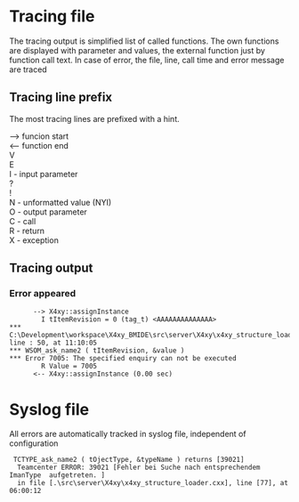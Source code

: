 # Tracing file

The tracing output is simplified list of called functions.
The own functions are displayed with parameter and values, the external function just by function call text.
In case of error, the file, line, call time and error message are traced

## Tracing line prefix

The most tracing lines are prefixed with a hint.

--> funcion start  
<-- function end  
V  
E  
I - input parameter  
?  
!  
N - unformatted value (NYI)  
O - output parameter  
C - call  
R - return  
X - exception  

## Tracing output

### 


### Error appeared

```
      --> X4xy::assignInstance
        I tItemRevision = 0 (tag_t) <AAAAAAAAAAAAAA>
*** C:\Development\workspace\X4xy_BMIDE\src\server\X4xy\x4xy_structure_loader.cxx line : 50, at 11:10:05
*** WSOM_ask_name2 ( tItemRevision, &value )
*** Error 7005: The specified enquiry can not be executed
        R Value = 7005 
      <-- X4xy::assignInstance (0.00 sec) 
```

# Syslog file

All errors are automatically tracked in syslog file, independent of configuration

```
 TCTYPE_ask_name2 ( tOjectType, &typeName ) returns [39021]
  Teamcenter ERROR: 39021 [Fehler bei Suche nach entsprechendem ImanType  aufgetreten. ]
  in file [.\src\server\X4xy\x4xy_structure_loader.cxx], line [77], at 06:00:12
```
